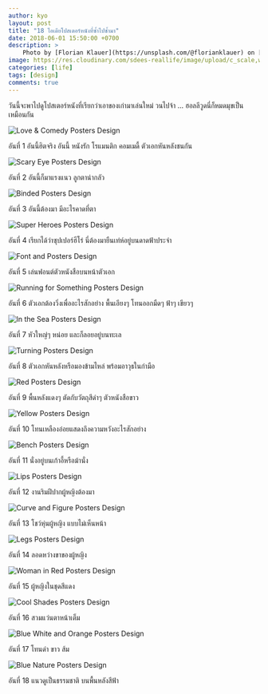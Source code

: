 ```yaml
---
author: kyo
layout: post
title: "18 ไอเดียโปสเตอร์หนังที่ซ้ำไปซ้ำมา"
date: 2018-06-01 15:50:00 +0700
description: >
    Photo by [Florian Klauer](https://unsplash.com/@florianklauer) on [Unsplash](https://unsplash.com/)
image: https://res.cloudinary.com/sdees-reallife/image/upload/c_scale,w_1024/v1547644091/florian-klauer-415-unsplash.jpg
categories: [life]
tags: [design]
comments: true
---
```

วันนี้จะพาไปดูโปสเตอร์หนังที่เรียกว่าเอาของเก่ามาเล่นใหม่ วนไปจ้า ... ฮอลลีวูดนี่ก็หมดมุขเป็นเหมือนกัน

![Love & Comedy Posters Design](/sdee.co/assets/img/authors/kyo/2018-06-01/1.jpg)

อันที่ 1 อันนี้ฮิตจริง อันนี้ หนังรัก โรแมนติก คอมเมดี้ ตัวเอกหันหลังชนกัน

![Scary Eye Posters Design](/sdee.co/assets/img/authors/kyo/2018-06-01/2.jpg)

อันที่ 2 อันนี้ก็มาแรงแนว ลูกตาน่ากลัว

![Binded Posters Design](/sdee.co/assets/img/authors/kyo/2018-06-01/3.jpg)

อันที่ 3 อันนี้ต้องมา มีอะไรคาดที่ตา

![Super Heroes Posters Design](/sdee.co/assets/img/authors/kyo/2018-06-01/4.jpg)

อันที่ 4 เรียกได้ว่าซุปเปอร์ฮีโร่ นี่ต้องมายืนเท่ห์อยู่บนดาดฟ้าประจำ

![Font and Posters Design](/sdee.co/assets/img/authors/kyo/2018-06-01/5.jpg)

อันที่ 5 เล่นฟอนต์ตัวหนังสือบนหน้าตัวเอก

![Running for Something Posters Design](/sdee.co/assets/img/authors/kyo/2018-06-01/6.jpg)

อันที่ 6 ตัวเอกต้องวิ่งเพื่ออะไรสักอย่าง พื้นเอียงๆ โทนออกมืดๆ ฟ้าๆ เขียวๆ

![In the Sea Posters Design](/sdee.co/assets/img/authors/kyo/2018-06-01/7.jpg)

อันที่ 7 หัวใหญ่ๆ หน่อย และก็ลอยอยู่บนทะเล

![Turning Posters Design](/sdee.co/assets/img/authors/kyo/2018-06-01/8.jpg)

อันที่ 8 ตัวเอกหันหลังหรือมองข้ามไหล่ พร้อมอาวุธในกำมือ

![Red Posters Design](/sdee.co/assets/img/authors/kyo/2018-06-01/9.jpg)

อันที่ 9 พื้นหลังแดงๆ ตัดกับวัตถุสีดำๆ ตัวหนังสือขาว

![Yellow Posters Design](/sdee.co/assets/img/authors/kyo/2018-06-01/10.jpg)

อันที่ 10 โทนเหลืองอ๋อยแสดงถึงความหวังอะไรสักอย่าง

![Bench Posters Design](/sdee.co/assets/img/authors/kyo/2018-06-01/11.jpg)

อันที่ 11 นั่งอยู่บนเก้าอี้หรือม้านั่ง

![Lips Posters Design](/sdee.co/assets/img/authors/kyo/2018-06-01/12.jpg)

อันที่ 12 งานริมฝีปากผู้หญิงต้องมา

![Curve and Figure Posters Design](/sdee.co/assets/img/authors/kyo/2018-06-01/13.jpg)

อันที่ 13 โชว์หุ่นผู้หญิง แบบไม่เห็นหน้า

![Legs Posters Design](/sdee.co/assets/img/authors/kyo/2018-06-01/14.jpg)

อันที่ 14 ลอดหว่างขาของผู้หญิง

![Woman in Red Posters Design](/sdee.co/assets/img/authors/kyo/2018-06-01/15.jpg)

อันที่ 15 ผู้หญิงในชุดสีแดง

![Cool Shades Posters Design](/sdee.co/assets/img/authors/kyo/2018-06-01/16.jpg)

อันที่ 16 สวมแว่นตาหน้าเต็ม

![Blue White and Orange Posters Design](/sdee.co/assets/img/authors/kyo/2018-06-01/17.jpg)

อันที่ 17 โทนดำ ขาว ส้ม

![Blue Nature Posters Design](/sdee.co/assets/img/authors/kyo/2018-06-01/18.jpg)

อันที่ 18 แนวดูเป็นธรรมชาติ บนพื้นหลังสีฟ้า
